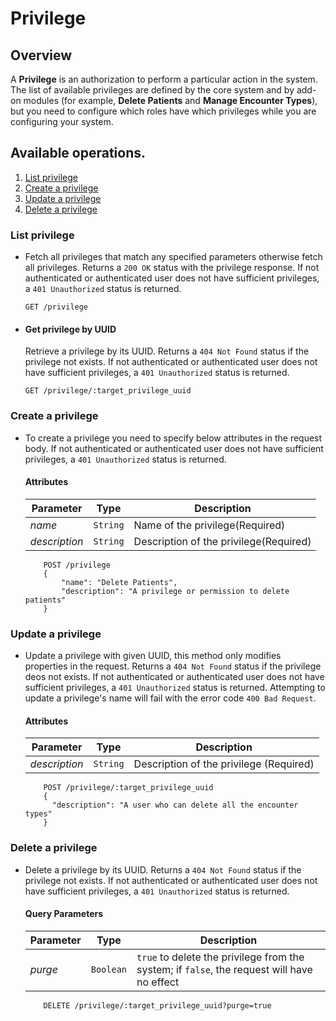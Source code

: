 # Privilege

## Overview

A **Privilege** is an authorization to perform a particular action in the system. The list of available privileges are defined by the core system and by add-on modules (for example, **Delete Patients** and **Manage Encounter Types**), but you need to configure which roles have which privileges while you are configuring your system.

## Available operations.

1. [List privilege](#list-privileges)
2. [Create a privilege](#create-a-privilege)
3. [Update a privilege](#update-a-privilege)
4. [Delete a privilege](#delete-a-privilege)


### List privilege

* Fetch all privileges that match any specified parameters otherwise fetch all privileges. Returns a `200 OK` status with the privilege response. If not authenticated or authenticated user does not have sufficient privileges, a `401 Unauthorized` 
status is returned.

    ```console
    GET /privilege
     ```

* #### Get privilege by UUID

    Retrieve a privilege by its UUID. Returns a `404 Not Found` status if the privilege not exists. If not authenticated or authenticated user does not have sufficient privileges, a `401 Unauthorized` 
status is returned.

    ```console
    GET /privilege/:target_privilege_uuid
    ```

### Create a privilege

* To create a privilege you need to specify below attributes in the request body. If not authenticated or authenticated user does not have sufficient privileges, a `401 Unauthorized` status is returned.

    #### Attributes

    Parameter | Type | Description
    --- | --- | ---
    *name* | `String` | Name of the privilege(Required)
    *description* | `String` | Description of the privilege(Required)

    ```console
        POST /privilege
        {
            "name": "Delete Patients",
            "description": "A privilege or permission to delete patients"
        }
    ```

### Update a privilege

* Update a privilege with given UUID, this method only modifies properties in the request. Returns a `404 Not Found`
status if the privilege deos not exists. If not authenticated or authenticated user does not have sufficient privileges, a `401 Unauthorized` status is returned. Attempting to update a privilege's name will fail with the error code `400 Bad Request`.

    #### Attributes

    Parameter | Type | Description
    --- | --- | ---
    *description* | `String` | Description of the privilege (Required)

    ```console
        POST /privilege/:target_privilege_uuid
        {
          "description": "A user who can delete all the encounter types"
        }
    ```

### Delete a privilege

* Delete a privilege by its UUID. Returns a `404 Not Found` status if the privilege not
 exists. If not authenticated or authenticated user does not have sufficient privileges, a `401 Unauthorized` 
status is returned.

    #### Query Parameters

    Parameter | Type | Description
    --- | --- | ---
    *purge* | `Boolean` | `true` to delete the privilege from the system; if `false`, the request will have no effect

    ```console
        DELETE /privilege/:target_privilege_uuid?purge=true
    ```